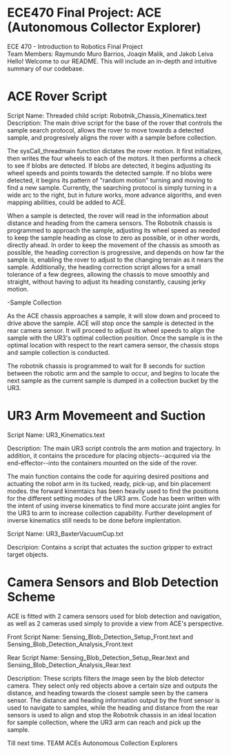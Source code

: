 # ECE470 Final Project: ACE (Autonomous Collector Explorer)
ECE 470 - Introduction to Robotics Final Project  
Team Members: Raymundo Muro Barrios, Joaqin Malik, and Jakob Leiva  
Hello! Welcome to our README. This will include an in-depth and intuitive summary of our codebase.  


# ACE Rover Script
Script Name: Threaded child script: Robotnik_Chassis_Kinematics.text  
Description: The main drive script for the base of the rover that controls the sample search protocol, allows the rover to move towards a detected sample, and progresively aligns the rover with a sample before collection. 

The sysCall_threadmain function dictates the rover motion. It first initializes, then writes the four wheels to each of the motors. 
It then performs a check to see if blobs are detected. If blobs are detected, it begins adjusting its wheel speeds and points towards the detected sample. If no blobs were detected, it begins its pattern of "random motion" turning and moving to find a new sample. Currently, the searching protocol is simply turning in a wide arc to the right, but in future works, more advance algoriths, and even mapping abilities, could be added to ACE.

When a sample is detected, the rover will read in the information about distance and heading from the camera sensors. The Robotnik chassis is programmed to approach the sample, adjusting its wheel speed as needed to keep the sample heading as close to zero as possible, or in other words, directly ahead. In order to keep the movement of the chassis as smooth as possible, the heading correction is progressive, and depends on how far the sample is, enabling the rover to adjust to the changing terrain as it nears the sample. Additionally, the heading correction script allows for a small tolerance of a few degrees, allowing the chassis to move smoothly and straight, without having to adjust its heading constantly, causing jerky motion. 

-Sample Collection

As the ACE chassis approaches a sample, it will slow down and proceed to drive above the sample. ACE will stop once the sample is detected in the rear camera sensor. It will proceed to adjust its wheel speeds to align the sample with the UR3's optimal collection position. Once the sample is in the optimal location with respect to the reart camera sensor, the chassis stops and sample collection is conducted. 

The robotnik chassis is programmed to wait for 8 seconds for suction between the robotic arm and the sample to occur, and begins to locate the next sample as the current sample is dumped in a collection bucket by the UR3.

# UR3 Arm Movemeent and Suction
Script Name: UR3_Kinematics.text

Description: The main UR3 script controls the arm motion and trajectory. In addition, it contains the procedure for placing objects--acquired via the end-effector--into the containers mounted on the side of the rover.

The main function contains the code for aquiring desired positions and actuating the robot arm in its tucked, ready, pick-up, and bin placement modes. the forward kinemtaics has been heavily used to find the positions for the different setting modes of the UR3 arm. Code has been written with the intent of using inverse kinematics to find more accurate joint angles for the UR3 to arm to increase collection capability. Further development of inverse kinematics still needs to be done before implentation.


Script Name: UR3_BaxterVacuumCup.txt

Descripion: Contains a script that actuates the suction gripper to extract target objects.


# Camera Sensors and Blob Detection Scheme
ACE is fitted with 2 camera sensors used for blob detection and navigation, as well as 2 cameras used simply to provide a view from ACE's perspective.

Front Script Name: Sensing_Blob_Detection_Setup_Front.text and Sensing_Blob_Detection_Analysis_Front.text

Rear Script Name: Sensing_Blob_Detection_Setup_Rear.text and Sensing_Blob_Detection_Analysis_Rear.text

Description: These scripts filters the image seen by the blob detector camera. They select only red objects above a certain size and outputs the distance, and heading towards the closest sample seen by the camera sensor.
The distance and heading information output by the front sensor is used to navigate to samples, while the heading and distance from the rear sensors is used to align and stop the Robotnik chassis in an ideal location for sample collection, where the UR3 arm can reach and pick up the sample.


Till next time.
TEAM ACEs
Autonomous Collection Explorers
